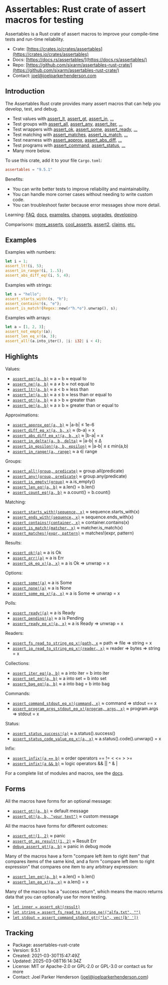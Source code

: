 <!--
tags: #assert #assertion #rust #testing #macros #tdd #testdrivendevelopment
-->

# Assertables: Rust crate of assert macros for testing

Assertables is a Rust crate of assert macros to improve your compile-time tests and run-time reliability.

* Crate: [https://crates.io/crates/assertables](https://crates.io/crates/assertables)
* Docs: [https://docs.rs/assertables/](https://docs.rs/assertables/)
* Repo: [https://github.com/sixarm/assertables-rust-crate/](https://github.com/sixarm/assertables-rust-crate/)
* Contact: [joel@joelparkerhenderson.com](mailto:joel@joelparkerhenderson.com)

## Introduction

The Assertables Rust crate provides many assert macros
that can help you develop, test, and debug.

* Test values with
  [assert_lt](https://docs.rs/assertables/9.5.1/assertables/assert_lt),
  [assert_gt](https://docs.rs/assertables/9.5.1/assertables/assert_gt),
  [assert_in](https://docs.rs/assertables/9.5.1/assertables/assert_in),
  […](https://docs.rs/assertables)
* Test groups with
  [assert_all](https://docs.rs/assertables/9.5.1/assertables/assert_all),
  [assert_any](https://docs.rs/assertables/9.5.1/assertables/assert_any),
  [assert_iter](https://docs.rs/assertables/9.5.1/assertables/assert_iter),
  […](https://docs.rs/assertables)
* Test wrappers with
  [assert_ok](https://docs.rs/assertables/9.5.1/assertables/assert_ok),
  [assert_some](https://docs.rs/assertables/9.5.1/assertables/assert_some),
  [assert_ready](https://docs.rs/assertables/9.5.1/assertables/assert_ready),
  […](https://docs.rs/assertables)
* Test matching with
  [assert_matches](https://docs.rs/assertables/9.5.1/assertables/assert_matches),
  [assert_is_match](https://docs.rs/assertables/9.5.1/assertables/assert_is_match),
  […](https://docs.rs/assertables)
* Test nearness with
  [assert_approx](https://docs.rs/assertables/9.5.1/assertables/assert_approx),
  [assert_abs_diff](https://docs.rs/assertables/9.5.1/assertables/assert_abs_diff),
  […](https://docs.rs/assertables/)
* Test programs with
  [assert_command](https://docs.rs/assertables/9.5.1/assertables/assert_command),
  [assert_status](https://docs.rs/assertables/9.5.1/assertables/assert_staus),
  […](https://docs.rs/assertables)
* Many more below.

To use this crate, add it to your file `Cargo.toml`:

```toml
assertables = "9.5.1"
```

Benefits:

* You can write better tests to improve reliability and maintainability.
* You can handle more corner cases without needing to write custom code.
* You can troubleshoot faster because error messages show more detail.

Learning:
[FAQ](https://github.com/SixArm/assertables-rust-crate/tree/main/help/faq),
[docs](https://docs.rs/assertables/),
[examples](https://github.com/SixArm/assertables-rust-crate/blob/main/tests/examples/),
[changes](https://github.com/SixArm/assertables-rust-crate/tree/main/CHANGES.md),
[upgrades](https://github.com/SixArm/assertables-rust-crate/tree/main/help/upgrades/upgrade-from-version-8-to-9),
[developing](https://github.com/SixArm/assertables-rust-crate/tree/main/help/developing/).

Comparisons:
[more_asserts](https://github.com/SixArm/assertables-rust-crate/tree/main/help/comparisons/more_asserts),
[cool_asserts](https://github.com/SixArm/assertables-rust-crate/tree/main/help/comparisons/cool_asserts),
[assert2](https://github.com/SixArm/assertables-rust-crate/tree/main/help/comparisons/assert2),
[claims](https://github.com/SixArm/assertables-rust-crate/tree/main/help/comparisons/claims),
[etc.](https://github.com/SixArm/assertables-rust-crate/tree/main/help/comparisons)

## Examples

Examples with numbers:

```rust
let i = 1;
assert_lt!(i, 5);
assert_in_range!(i, 1..5);
assert_abs_diff_eq!(i, 5, 4);
```

Examples with strings:

```rust
let s = "hello";
assert_starts_with!(s, "h");
assert_contains!(s, "e");
assert_is_match!(Regex::new(r"h.*o").unwrap(), s);
```

Examples with arrays:

```rust
let a = [1, 2, 3];
assert_not_empty!(a);
assert_len_eq_x!(a, 3);
assert_all!(a.into_iter(), |i: i32| i < 4);
```

## Highlights

Values:

* [`assert_eq!(a, b)`](https://docs.rs/assertables/9.5.1/assertables/assert_eq) ≈ a = b ≈ equal to
* [`assert_ne!(a, b)`](https://docs.rs/assertables/9.5.1/assertables/assert_ne) ≈ a ≠ b ≈ not equal to
* [`assert_lt!(a, b)`](https://docs.rs/assertables/9.5.1/assertables/assert_lt) ≈ a < b ≈ less than
* [`assert_le!(a, b)`](https://docs.rs/assertables/9.5.1/assertables/assert_le) ≈ a ≤ b ≈ less than or equal to
* [`assert_gt!(a, b)`](https://docs.rs/assertables/9.5.1/assertables/assert_gt) ≈ a > b ≈ greater than
* [`assert_ge!(a, b)`](https://docs.rs/assertables/9.5.1/assertables/assert_ge) ≈ a ≥ b ≈ greater than or equal to

Approximations:

* [`assert_approx_eq!(a, b)`](https://docs.rs/assertables/9.5.1/assertables/assert_approx/assert_approx_eq) ≈ |a-b| ≤ 1e-6
* [`assert_diff_eq_x!(a, b, x)`](https://docs.rs/assertables/9.5.1/assertables/assert_diff/assert_diff_eq_x) ≈ (b-a) = x
* [`assert_abs_diff_eq_x!(a, b, x)`](https://docs.rs/assertables/9.5.1/assertables/assert_abs_diff/assert_abs_diff_eq_x) ≈ |b-a| = x
* [`assert_in_delta!(a, b, delta)`](https://docs.rs/assertables/9.5.1/assertables/assert_in/assert_in_delta) ≈ |a-b| ≤ Δ
* [`assert_in_epsilon!(a, b, epsilon)`](https://docs.rs/assertables/9.5.1/assertables/assert_in/assert_in_epsilon) ≈ |a-b| ≤ ε min(a,b)
* [`assert_in_range!(a, range)`](https://docs.rs/assertables/9.5.1/assertables/assert_in/assert_in_range) ≈ a ∈ range

Groups:

* [`assert_all!(group, predicate)`](https://docs.rs/assertables/9.5.1/assertables/assert_all) ≈ group.all(predicate)
* [`assert_any!(group, predicate)`](https://docs.rs/assertables/9.5.1/assertables/assert_any) ≈ group.any(predicate)
* [`assert_is_empty!(group)`](https://docs.rs/assertables/9.5.1/assertables/assert_is_empty/assert_is_empty) ≈ a.is_empty()
* [`assert_len_eq!(a, b)`](https://docs.rs/assertables/9.5.1/assertables/assert_len/assert_len_eq) ≈ a.len() = b.len()
* [`assert_count_eq!(a, b)`](https://docs.rs/assertables/9.5.1/assertables/assert_count/assert_count_eq) ≈ a.count() = b.count()

Matching:

* [`assert_starts_with!(sequence, x)`](https://docs.rs/assertables/9.5.1/assertables/assert_starts_with) ≈ sequence.starts_with(x)
* [`assert_ends_with!(sequence, x)`](https://docs.rs/assertables/9.5.1/assertables/assert_ends_with) ≈ sequence.ends_with(x)
* [`assert_contains!(container, x)`](https://docs.rs/assertables/9.5.1/assertables/assert_contains) ≈ container.contains(x)
* [`assert_is_match!(matcher, x)`](https://docs.rs/assertables/9.5.1/assertables/assert_is_match) ≈ matcher.is_match(x)
* [`assert_matches!(expr, pattern)`](https://docs.rs/assertables/9.5.1/assertables/assert_matches) ≈ matches!(expr, pattern)

Results:

* [`assert_ok!(a)`](https://docs.rs/assertables/9.5.1/assertables/assert_ok) ≈ a is Ok
* [`assert_err!(a)`](https://docs.rs/assertables/9.5.1/assertables/assert_err) ≈ a is Err
* [`assert_ok_eq_x!(a, x)`](https://docs.rs/assertables/9.5.1/assertables/assert_ok/assert_ok_eq_x) ≈ a is Ok ⇒ unwrap = x

Options:

* [`assert_some!(a)`](https://docs.rs/assertables/9.5.1/assertables/assert_some) ≈ a is Some
* [`assert_none!(a)`](https://docs.rs/assertables/9.5.1/assertables/assert_none) ≈ a is None
* [`assert_some_eq_x!(a, x)`](https://docs.rs/assertables/9.5.1/assertables/assert_some/assert_some_eq_x) ≈ a is Some ⇒ unwrap = x

Polls:

* [`assert_ready!(a)`](https://docs.rs/assertables/9.5.1/assertables/assert_ready) ≈ a is Ready
* [`assert_pending!(a)`](https://docs.rs/assertables/9.5.1/assertables/assert_pending) ≈ a is Pending
* [`assert_ready_eq_x!(a, x)`](https://docs.rs/assertables/9.5.1/assertables/assert_ready/assert_ready_eq_x) ≈ a is Ready ⇒ unwrap = x

Readers:

* [`assert_fs_read_to_string_eq_x!(path, x`](https://docs.rs/assertables/9.5.1/assertables/assert_fs_read_to_string) ≈ path ⇒ file ⇒ string = x
* [`assert_io_read_to_string_eq_x!(reader, x)`](https://docs.rs/assertables/9.5.1/assertables/assert_io_read_to_string) ≈ reader ⇒ bytes ⇒ string = x

Collections:

* [`assert_iter_eq!(a, b)`](https://docs.rs/assertables/9.5.1/assertables/assert_iter) ≈ a into iter = b into iter
* [`assert_set_eq!(a, b)`](https://docs.rs/assertables/9.5.1/assertables/assert_set) ≈ a into set = b into set
* [`assert_bag_eq!(a, b)`](https://docs.rs/assertables/9.5.1/assertables/assert_bag) ≈ a into bag = b into bag

Commands:

* [`assert_command_stdout_eq_x!(command, x)`](https://docs.rs/assertables/9.5.1/assertables/assert_command) ≈ command ⇒ stdout == x
* [`assert_program_args_stdout_eq_x!(program, args, x)`](https://docs.rs/assertables/9.5.1/assertables/assert_program_args) ≈ program.args ⇒ stdout = x

Status:

* [`assert_status_success!(a)`](https://docs.rs/assertables/9.5.1/assertables/assert_status/assert_status_success) ≈ a.status().success()
* [`assert_status_code_value_eq_x!(a, x)`](https://docs.rs/assertables/9.5.1/assertables/assert_status/assert_status_code_value_eq_x) ≈ a.status().code().unwrap() = x

Infix:

* [`assert_infix!(a == b)`](https://docs.rs/assertables/9.5.1/assertables/assert_infix) ≈ order operators == != < <= > >=
* [`assert_infix!(a && b)`](https://docs.rs/assertables/9.5.1/assertables/assert_infix) ≈ logic operators && || ^ & |

For a complete list of modules and macros, see the [docs](https://docs.rs/assertables/).


## Forms

All the macros have forms for an optional message:

* [`assert_gt!(a, b)`](https://docs.rs/assertables/9.5.1/assertables/macro.assert_gt.html) ≈ default message
* [`assert_gt!(a, b, "your text")`](https://docs.rs/assertables/9.5.1/assertables/macro.assert_gt.html) ≈ custom message

All the macros have forms for different outcomes:

* [`assert_gt!(1, 2)`](https://docs.rs/assertables/9.5.1/assertables/macro.assert_gt.html) ≈ panic
* [`assert_gt_as_result!(1, 2)`](https://docs.rs/assertables/9.5.1/assertables/macro.assert_gt_as_result.html) ≈  Result Err
* [`debug_assert_gt!(a, b)`](https://docs.rs/assertables/9.5.1/assertables/macro.debug_assert_gt.html) ≈ panic in debug mode

Many of the macros have a form "compare left item to right item" that compares
items of the same kind, and a form "compare left item to right expression" that
compares one item to any arbitrary expression:

* [`assert_len_eq!(a, b)`](https://docs.rs/assertables/9.5.1/assertables/macro.assert_ok_eq.html) ≈ a.len() = b.len()
* [`assert_len_eq_x!(a, x)`](https://docs.rs/assertables/9.5.1/assertables/macro.assert_ok_eq_x.html) ≈ a.len() = x

Many of the macros has a "success return", which means the macro returns data that you can optionally use for more testing.

* [`let inner = assert_ok!(result)`](https://docs.rs/assertables/9.5.1/assertables/macro.assert_ok.html)
* [`let string = assert_fs_read_to_string_ne!("alfa.txt", "")`](https://docs.rs/assertables/9.5.1/assertables/macro.assert_fs_read_to_string_ne.html)
* [`let stdout = assert_command_stdout_gt!("ls", vec![b' '])`](https://docs.rs/assertables/9.5.1/assertables/macro.assert_command_stdout_gt.html)


## Tracking

* Package: assertables-rust-crate
* Version: 9.5.1
* Created: 2021-03-30T15:47:49Z
* Updated: 2025-03-08T16:14:34Z
* License: MIT or Apache-2.0 or GPL-2.0 or GPL-3.0 or contact us for more
* Contact: Joel Parker Henderson (joel@joelparkerhenderson.com)
